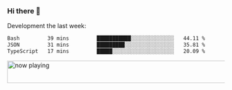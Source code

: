 ### Hi there 👋

Development the last week:
<!--START_SECTION:waka-->

```txt
Bash         39 mins         ███████████░░░░░░░░░░░░░░   44.11 %
JSON         31 mins         █████████░░░░░░░░░░░░░░░░   35.81 %
TypeScript   17 mins         █████░░░░░░░░░░░░░░░░░░░░   20.09 %
```

<!--END_SECTION:waka-->

<!--
**JASONPANGGO/jasonpanggo** is a ✨ _special_ ✨ repository because its `README.md` (this file) appears on your GitHub profile.

Here are some ideas to get you started:

- 🔭 I’m currently working on ...
- 🌱 I’m currently learning ...
- 👯 I’m looking to collaborate on ...
- 🤔 I’m looking for help with ...
- 💬 Ask me about ...
- 📫 How to reach me: ...
- 😄 Pronouns: ...
- ⚡ Fun fact: ...
-->

<a href="https://volt.fm/user/q8yd9e79csfr57rt" target="_blank"><img src="https://spotify-badge-egoist.vercel.app/api/now-playing" width="540" height="52" alt="now playing"></a>
